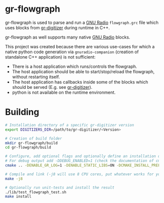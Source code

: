 # gr-flowgraph

gr-flowgraph is used to parse and run a [GNU Radio](https://wiki.gnuradio.org) `flowgraph.grc` file which uses blocks from [gr-digitizer](https://github.com/fair-acc/gr-digitizers) during runtime in C++.

gr-flowgraph as well supports many native [GNU Radio](https://wiki.gnuradio.org) blocks.

This project was created because there are various use-cases for which a native python code generation via `gnuradio-companion` (creation of standalone C++ application) is not sufficient:

- There is a host application which runs/controls the flowgraph.
- The host application should be able to start/stop/reload the flowgraph, without restarting itself.
- The host application has callbacks inside some of the blocks which should be served (E.g. see [gr-digitizer](https://github.com/fair-acc/gr-digitizers)).
- python is not available on the runtime environment.

# Building

```bash
# Installation directory of a specific gr-digitizer version
export DIGITIZERS_DIR=/path/to/gr-digitizer/<Version>

# Creation of build folder
mkdir gr-flowgraph/build
cd gr-flowgraph/build

# Configure, add optional flags and optionally define an installation directory for gr-flowgraph
# For debug output add -DDEBUG_ENABLED=1 (check the documentation of cmake for a complete list)
cmake .. -DENABLE_GR_LOG=1 -DENABLE_STATIC_LIBS=ON -DCMAKE_INSTALL_PREFIX=/path/to/gr-digitizer/<Version>

# Compile and link (-j8 will use 8 CPU cores, put whatever works for you)
make -j8

# Optionally run unit-tests and install the result
./lib/test_flowgraph_test.sh
make install
```
